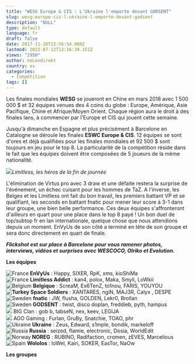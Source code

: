```yaml
---
title: "WESG Europe & CIS : L'Ukraine l'emporte devant GODSENT"
slug: wesg-europe-cis-l-ukraine-l-emporte-devant-godsent
description: "NULL"
type: default
language: fr
draft: false
date: 2017-11-26T22:56:54.000Z
lastmod: 2022-07-12T13:16:39.151Z
views: "2950"
author: neLendirekt
country: es
categories:
  - Compétition
tags: []
---
```

Les finales mondiales **WESG** se joueront en Chine en mars 2018 avec 1 500 000 $ et 32 équipes venues des 4 coins du globe : Europe, Amérique, Asie Pacifique, Chine et Afrique/Moyen Orient. Chaque région aura le droit à des finales lans, à commencer par l'Europe et CIS qui jouent cette semaine.

Jusqu'à dimanche en Espagne et plus précisément à Barcelone en Catalogne se déroule les finales **ESWC Europe & CIS**. 12 équipes se sont d'ores et déjà qualifiées pour les finales mondiales et 92 500 $ sont toujours en jeu pour le top 8\. La particularité de la compétition réside dans le fait que les équipes doivent être composées de 5 joueurs de la même nationalité. 

![](/images/articles/5a18ba8f54e51/images/6xs3ZHbliJ7O5wKCfdqY26kUDtMDCHNuWCVyHcGS.png)_Limitless, les héros de la fin de journée_

L'élimination de Virtus pro avec 3 draw et une défaite restera la surprise de l'événement, un échec cuisant pour les hommes de TaZ. A l'inverse, les Belges et les Limitless ont fait du bon travail, les premiers battant VP et se qualifiant, les seconds en battant fnatic pour mener leur score à 3-1 dans leur groupe, une bien belle performance. Ces deux équipes s'affronteront d'ailleurs en quart pour une place dans le top 8 payé ! Un bon duel de top/subtop fr en lan internationale, quelque chose que nous attendions depuis un moment. EnVyUs de son côté a terminé en tête de son groupe et sera donc directement en quart de finale.

_**Flickshot est sur place à Barcelone pour vous ramener photos, interviews, vidéos et surprises avec WESCOCO, Olriko et Evolution.**_

**Les équipes**

![France](/images/countries/fr.svg)⁠ **EnVyUs** : Happy, SIXER, RpK, xms, kioShiMa  
![France](/images/countries/fr.svg)⁠ **Limitless Addict** : kan4, polox, Maka, Smyli, LoWkii  
![Belgium](/images/countries/be.svg)⁠ **Belgique** : ScreaM, Ex6TenZ, to1nou, FARIS, YOUYOU  
**![Turkey](/images/countries/tr.svg)⁠ Space Soldiers** : XANTARES, ngiN, MAJ3R, Calyx⁠ , DESPE  
![Sweden](/images/countries/se.svg)⁠ **fnatic** : JW, flusha, GOLDEN, Lekr0, Brollan  
![Sweden](/images/countries/se.svg)**⁠ GODSENT** : twist, disco doplan, freddieb, pyth, hampus  
![](/images/countries/de.svg) BIG Clan : gob b, tabseN, nex, keev, LEGIJA⁠  
![](/images/countries/pl.svg) AGO Gaming : Furlan, GruBy, Snatchie, TOAO, phr⁠  
![Ukraine](/images/countries/ua.svg)⁠ **Ukraine** : Zeus, Edward, s1mple, bondik, markeloff  
![Russia](/images/countries/ru.svg)⁠ **Russia** : seized, flamie, electronic, Dosia, WorldEdit  
![Norway](/images/countries/no.svg)**⁠ NOREG** : RUBINO, Radifaction, cromen, zEVES, Marcelious  
![Spain](/images/countries/es.svg)⁠ **Wololos** : loWel, Kairi, SOKER, EasTor, NaOw

**Les groupes**
